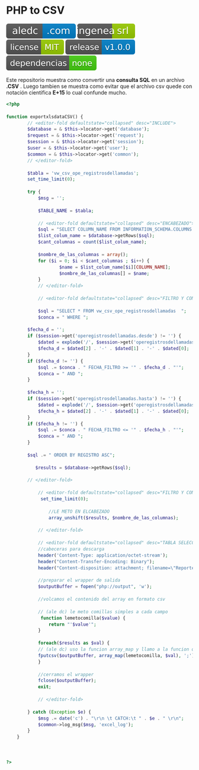 # PHP to CSV

[![aledc.com](https://github.com/aledc7/Scrum-Certification/blob/master/recursos/aledc.com.svg)](https://aledc.com)
[![ingenea.com.ar](https://github.com/aledc7/Scrum-Certification/blob/master/recursos/ingenea.svg)](http://ingenea.com.ar)
[![License](https://github.com/aledc7/Scrum-Certification/blob/master/recursos/mit-license.svg)](https://aledc.com)
[![GitHub release](https://github.com/aledc7/Scrum-Certification/blob/master/recursos/release.svg)](https://aledc.com)
[![Dependencies](https://github.com/aledc7/Scrum-Certification/blob/master/recursos/dependencias-none.svg)](https://aledc.com)


Este repositorio muestra como convertir una __consulta SQL__ en un archivo  __.CSV__ . 
Luego tambien se muestra como evitar que el archivo csv quede con notación cientifica __E+15__  lo cual confunde mucho.


```php
<?php 

function exportxlsdataCSV() {
        // <editor-fold defaultstate="collapsed" desc="INCLUDE">
        $database = & $this->locator->get('database');
        $request = & $this->locator->get('request');
        $session = & $this->locator->get('session');
        $user = & $this->locator->get('user');
        $common = & $this->locator->get('common');
        // </editor-fold>

        $tabla = 'vw_csv_ope_registrosdellamadas';
        set_time_limit(0);

        try {
            $msg = '';

            $TABLE_NAME = $tabla;

            // <editor-fold defaultstate="collapsed" desc="ENCABEZADO">
            $sql = "SELECT COLUMN_NAME FROM INFORMATION_SCHEMA.COLUMNS WHERE table_name = '" . $TABLE_NAME . "' AND table_schema = '" . DB_NAME . "'  ";
            $list_colum_name = $database->getRows($sql);
            $cant_columnas = count($list_colum_name);
                 
            $nombre_de_las_columnas = array();
            for ($i = 0; $i < $cant_columnas ; $i++) {
                    $name = $list_colum_name[$i][COLUMN_NAME];
                    $nombre_de_las_columnas[] = $name;
            }
            // </editor-fold>
            
            // <editor-fold defaultstate="collapsed" desc="FILTRO Y CONSULTA">

            $sql = "SELECT * FROM vw_csv_ope_registrosdellamadas  ";
            $conca = " WHERE ";

        $fecha_d = '';
        if ($session->get('operegistrosdellamadas.desde') != '') {
            $dated = explode('/', $session->get('operegistrosdellamadas.desde'));
            $fecha_d = $dated[2] . '-' . $dated[1] . '-' . $dated[0];
        }
        if ($fecha_d != '') {
            $sql .= $conca . " FECHA_FILTRO >= '" . $fecha_d . "'";
            $conca = " AND ";
        }

        $fecha_h = '';
        if ($session->get('operegistrosdellamadas.hasta') != '') {
            $dated = explode('/', $session->get('operegistrosdellamadas.hasta'));
            $fecha_h = $dated[2] . '-' . $dated[1] . '-' . $dated[0];
        }
        if ($fecha_h != '') {
            $sql .= $conca . " FECHA_FILTRO <= '" . $fecha_h . "'";
            $conca = " AND ";
        }

        $sql .= " ORDER BY REGISTRO ASC";
        
           $results = $database->getRows($sql);
                      
        // </editor-fold>
        
            // <editor-fold defaultstate="collapsed" desc="FILTRO Y CONSULTA">
             set_time_limit(0);
                
                //LE METO EN ELCABEZADO
                array_unshift($results, $nombre_de_las_columnas);
                
            // </editor-fold>
            
            // <editor-fold defaultstate="collapsed" desc="TABLA SELECCIONADA A CSV">
            //cabeceras para descarga
            header('Content-Type: application/octet-stream');
            header("Content-Transfer-Encoding: Binary"); 
            header("Content-disposition: attachment; filename=\"Reporte RL.csv\""); 

            //preparar el wrapper de salida
            $outputBuffer = fopen("php://output", 'w');
            
            //volcamos el contenido del array en formato csv
             
            // (ale dc) le meto comillas simples a cada campo 
             function lemetocomilla($value) {
                return "'$value'";
            }
            
            foreach($results as $val) {                                          
            // (ale dc) uso la funcion array_map y llamo a la funcion que cree arriba          
            fputcsv($outputBuffer, array_map(lemetocomilla, $val), ';');                               
            }
                                  
            //cerramos el wrapper
            fclose($outputBuffer);
            exit;

            // </editor-fold>
            
        } catch (Exception $e) {
            $msg .= date('c') . "\r\n \t CATCH:\t " . $e . " \r\n";
            $common->log_msg($msg, 'excel_log');
        }
    }



?>


````



